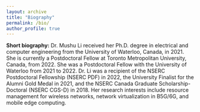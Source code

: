 ```yaml
---
layout: archive
title: "Biography"
permalink: /bio/
author_profile: true
---
```



**Short biography:** Dr. Mushu Li received her Ph.D. degree in electrical and computer engineering from the University of Waterloo, Canada, in 2021. She is currently a Postdoctoral Fellow at Toronto Metropolitan University, Canada, from 2022. She was a Postdoctoral Fellow with the University of Waterloo from 2021 to 2022.  Dr. Li was a recipient of the NSERC Postdoctoral Fellowship (NSERC PDF) in 2022, the University Finalist for the Alumni Gold Medal in 2021, and the NSERC Canada Graduate Scholarship-Doctoral (NSERC CGS-D) in 2018.  Her research interests include resource management for wireless networks, network virtualization in B5G/6G, and mobile edge computing.
